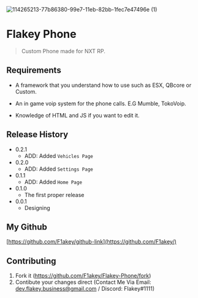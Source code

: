 ![114265213-77b86380-99e7-11eb-82bb-1fec7e47496e (1)](https://user-images.githubusercontent.com/51169064/114265247-ac2c1f80-99e7-11eb-8afb-da5d95b25d88.png)

# Flakey Phone

> Custom Phone made for NXT RP.

## Requirements

* A framework that you understand how to use such as ESX, QBcore or Custom.

* An in game voip system for the phone calls. E.G Mumble, TokoVoip.

* Knowledge of HTML and JS if you want to edit it.

## Release History

* 0.2.1
    * ADD: Added `Vehicles Page`
* 0.2.0
    * ADD: Added `Settings Page`
* 0.1.1
    * ADD: Added `Home Page`
* 0.1.0
    * The first proper release
* 0.0.1
    * Designing

## My Github

[https://github.com/F1akey/github-link](https://github.com/F1akey/)

## Contributing

1. Fork it (<https://github.com/F1akey/Flakey-Phone/fork>)
2. Contibute your changes direct (Contact Me Via Email: dev.flakey.business@gmail.com / Discord: Flakey#1111)
